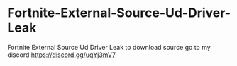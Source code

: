 # Fortnite-External-Source-Ud-Driver-Leak
Fortnite External Source Ud Driver Leak to download source go to my discord https://discord.gg/uqYj3mV7

